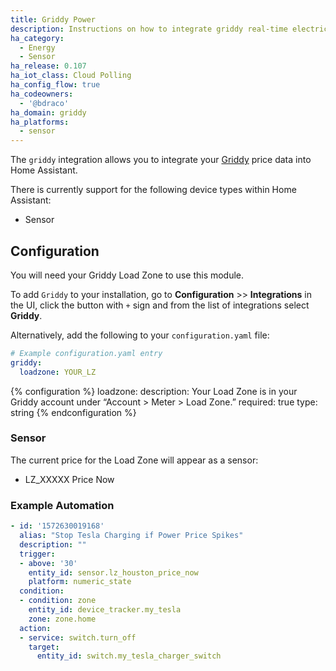```yaml
---
title: Griddy Power
description: Instructions on how to integrate griddy real-time electricity prices into Home Assistant.
ha_category:
  - Energy
  - Sensor
ha_release: 0.107
ha_iot_class: Cloud Polling
ha_config_flow: true
ha_codeowners:
  - '@bdraco'
ha_domain: griddy
ha_platforms:
  - sensor
---
```


The `griddy` integration allows you to integrate your [Griddy](https://griddy.com/) price data into Home Assistant.

There is currently support for the following device types within Home Assistant:

- Sensor

## Configuration

You will need your Griddy Load Zone to use this module.

To add `Griddy` to your installation, go to **Configuration** >> **Integrations** in the UI, click the button with `+` sign and from the list of integrations select **Griddy**.

Alternatively, add the following to your `configuration.yaml` file:

```yaml
# Example configuration.yaml entry
griddy:
  loadzone: YOUR_LZ
```

{% configuration %}
loadzone:
  description: Your Load Zone is in your Griddy account under “Account > Meter > Load Zone.”
  required: true
  type: string
{% endconfiguration %}

### Sensor

The current price for the Load Zone will appear as a sensor:

- LZ_XXXXX Price Now

### Example Automation

```yaml
- id: '1572630019168'
  alias: "Stop Tesla Charging if Power Price Spikes"
  description: ""
  trigger:
  - above: '30'
    entity_id: sensor.lz_houston_price_now
    platform: numeric_state
  condition:
  - condition: zone
    entity_id: device_tracker.my_tesla
    zone: zone.home
  action:
  - service: switch.turn_off
    target:
      entity_id: switch.my_tesla_charger_switch
```
